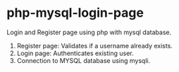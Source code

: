 # php-mysql-login-page
Login and Register page using php with mysql database.

1. Register page: Validates if a username already exists.
2. Login page: Authenticates existing user.
3. Connection to MYSQL database using mysqli.


